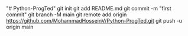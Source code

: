 "# Python-ProgTed"    git init   git add README.md   git commit -m "first commit"   git branch -M main   git remote add origin https://github.com/MohammadHosseinV/Python-ProgTed.git   git push -u origin main
